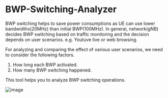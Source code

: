 # BWP-Switching-Analyzer
BWP switching helps to save power consumptions as UE can use lower bandwidths(20MHz) than initial BWP(100MHz).
In general, network(gNB) decides BWP switching based on traffic monitoring and the decision depends on user scenarios. e.g. Youtuve live or web browsing.

For analyzing and comparing the effect of various user scenarios, we need to consider the following factors.
1. How long each BWP activated.
2. How many BWP switching happened.

This tool helps you to analyze BWP switching operations.

![image](https://user-images.githubusercontent.com/98713651/151722012-c6e3b35b-8689-409c-bdd0-eefd19594111.png)
